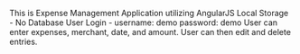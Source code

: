 This is Expense Management Application utilizing AngularJS
Local Storage - No Database
User Login - username: demo password: demo
User can enter expenses, merchant, date, and amount. User can then edit and delete entries.
